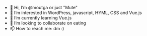 - 👋 Hi, I’m @moutga or just "Mute"
- 👀 I’m interested in WordPress, javascript, HYML, CSS and Vue.js
- 🌱 I’m currently learning Vue.js
- 💞️ I’m looking to collaborate on eating
- 📫 How to reach me: dm :)

<!---
moutga/moutga is a ✨ special ✨ repository because its `README.md` (this file) appears on your GitHub profile.
You can click the Preview link to take a look at your changes.
--->
